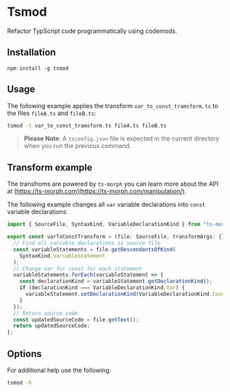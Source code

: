 # Tsmod

Refactor TypScript code programmatically using codemods.

## Installation

```
npm install -g tsmod
```

## Usage

The following example applies the transform `var_to_const_tramsform.ts` to the files `fileA.ts` and `fileB.ts`:

```sh
tsmod -t var_to_const_tramsform.ts fileA.ts fileB.ts
```

> **Please Note**: A `tsconfig.json` file is expected in the current directory when you run the previous command.

## Transform example

The transfroms are powered by `ts-morph` you can learn more about the API at [https://ts-morph.com](https://ts-morph.com/manipulation/).

The following example changes all `var` variable declarations into `const` variable declarations:

```ts
import { SourceFile, SyntaxKind, VariableDeclarationKind } from "ts-morph";

export const varToConstTransform = (file: SourceFile, transformArgs: {}) => {
  // Find all variable declarations in source file
  const variableStatements = file.getDescendantsOfKind(
    SyntaxKind.VariableStatement
  );
  // Change var for const for each statement
  variableStatements.forEach(variableStatement => {
    const declarationKind = variableStatement.getDeclarationKind();
    if (declarationKind === VariableDeclarationKind.Var) {
      variableStatement.setDeclarationKind(VariableDeclarationKind.Const);
    }
  });
  // Return source code
  const updatedSourceCode = file.getText();
  return updatedSourceCode;
};
```

## Options

For additional help use the following:

```sh
tsmod -h
```
